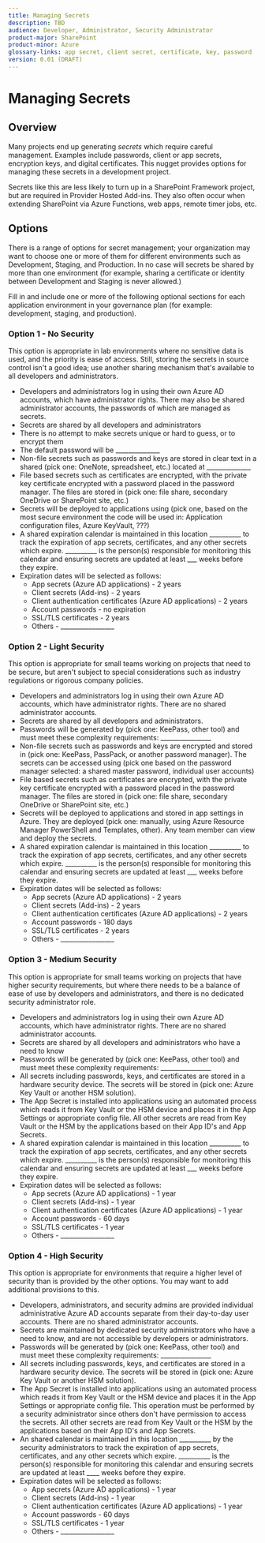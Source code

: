 ```yaml
---
title: Managing Secrets
description: TBD
audience: Developer, Administrator, Security Administrator
product-major: SharePoint
product-minor: Azure
glossary-links: app secret, client secret, certificate, key, password
version: 0.01 (DRAFT)
---
```


# Managing Secrets

## Overview

Many projects end up generating _secrets_ which require careful management. Examples include passwords, client or app secrets, encryption keys, and digital certificates. This nugget provides options for managing these secrets in a development project.

Secrets like this are less likely to turn up in a SharePoint Framework project, but are required in Provider Hosted Add-ins. They also often occur when extending SharePoint via Azure Functions, web apps, remote timer jobs, etc.

## Options

There is a range of options for secret management; your organization may want to choose one or more of them for different environments such as Development, Staging, and Production. In no case will secrets be shared by more than one environment (for example, sharing a certificate or identity between Development and Staging is never allowed.)

Fill in and include one or more of the following optional sections for each application environment in your governance plan (for example: development, staging, and production).

### Option 1 - No Security

This option is appropriate in lab environments where no sensitive data is used, and the priority is ease of access. Still, storing the secrets in source control isn't a good idea; use another sharing mechanism that's available to all developers and administrators.

* Developers and administrators log in using their own Azure AD accounts, which have administrator rights. There may also be shared administrator accounts, the passwords of which are managed as secrets.
* Secrets are shared by all developers and administrators
* There is no attempt to make secrets unique or hard to guess, or to encrypt them
* The default password will be ______________
* Non-file secrets such as passwords and keys are stored in clear text in a shared (pick one: OneNote, spreadsheet, etc.) located at ______________
* File based secrets such as certificates are encrypted, with the private key certificate encrypted with a password placed in the password manager. The files are stored in (pick one: file share, secondary OneDrive or SharePoint site, etc.)
* Secrets will be deployed to applications using (pick one, based on the most secure environment the code will be used in: Application configuration files, Azure KeyVault, ???)
* A shared expiration calendar is maintained in this location __________ to track the expiration of app secrets, certificates, and any other secrets which expire. __________ is the person(s) responsible for monitoring this calendar and ensuring secrets are updated at least ___ weeks before they expire.
* Expiration dates will be selected as follows:
  - App secrets (Azure AD applications) - 2 years
  - Client secrets (Add-ins) - 2 years
  - Client authentication certificates (Azure AD applications) - 2 years
  - Account passwords - no expiration
  - SSL/TLS certificates - 2 years
  - Others - _________________

### Option 2 - Light Security

This option is appropriate for small teams working on projects that need to be secure, but aren't subject to special considerations such as industry regulations or rigorous company policies.

* Developers and administrators log in using their own Azure AD accounts, which have administrator rights. There are no shared administrator accounts.
* Secrets are shared by all developers and administrators.
* Passwords will be generated by (pick one: KeePass, other tool) and must meet these complexity requirements: ________________
* Non-file secrets such as passwords and keys are encrypted and stored in (pick one: KeePass, PassPack, or another password manager). The secrets can be accessed using (pick one based on the password manager selected: a shared master password, individual user accounts)
* File based secrets such as certificates are encrypted, with the private key certificate encrypted with a password placed in the password manager. The files are stored in (pick one: file share, secondary OneDrive or SharePoint site, etc.)
* Secrets will be deployed to applications and stored in app settings in Azure. They are deployed (pick one: manually, using Azure Resource Manager PowerShell and Templates, other). Any team member can view and deploy the secrets.
* A shared expiration calendar is maintained in this location __________ to track the expiration of app secrets, certificates, and any other secrets which expire. __________ is the person(s) responsible for monitoring this calendar and ensuring secrets are updated at least ___ weeks before they expire.
* Expiration dates will be selected as follows:
  - App secrets (Azure AD applications) - 2 years
  - Client secrets (Add-ins) - 2 years
  - Client authentication certificates (Azure AD applications) - 2 years
  - Account passwords - 180 days
  - SSL/TLS certificates - 2 years
  - Others - _________________

### Option 3 - Medium Security

This option is appropriate for small teams working on projects that have higher security requirements, but where there needs to be a balance of ease of use by developers and administrators, and there is no dedicated security administrator role.

* Developers and administrators log in using their own Azure AD accounts, which have administrator rights. There are no shared administrator accounts.
* Secrets are shared by all developers and administrators who have a need to know
* Passwords will be generated by (pick one: KeePass, other tool) and must meet these complexity requirements: ________________
* All secrets including passwords, keys, and certificates are stored in a hardware security device. The secrets will be stored in (pick one: Azure Key Vault or another HSM solution).
* The App Secret is installed into applications using an automated process which reads it from Key Vault or the HSM device and places it in the App Settings or appropriate config file. All other secrets are read from Key Vault or the HSM by the applications based on their App ID's and App Secrets.
* A shared expiration calendar is maintained in this location __________ to track the expiration of app secrets, certificates, and any other secrets which expire. __________ is the person(s) responsible for monitoring this calendar and ensuring secrets are updated at least ___ weeks before they expire.
* Expiration dates will be selected as follows:
  - App secrets (Azure AD applications) - 1 year
  - Client secrets (Add-ins) - 1 year
  - Client authentication certificates (Azure AD applications) - 1 year
  - Account passwords - 60 days
  - SSL/TLS certificates - 1 year
  - Others - _________________

### Option 4 - High Security

This option is appropriate for environments that require a higher level of security than is provided by the other options. You may want to add additional provisions to this.

* Developers, administrators, and security admins are provided individual administrative Azure AD accounts separate from their day-to-day user accounts. There are no shared administrator accounts.
* Secrets are maintained by dedicated security administrators who have a need to know, and are not accessible by developers or administrators.
* Passwords will be generated by (pick one: KeePass, other tool) and must meet these complexity requirements: ________________
* All secrets including passwords, keys, and certificates are stored in a hardware security device. The secrets will be stored in (pick one: Azure Key Vault or another HSM solution).
* The App Secret is installed into applications using an automated process which reads it from Key Vault or the HSM device and places it in the App Settings or appropriate config file. This operation must be performed by a security administrator since others don't have permission to access the secrets. All other secrets are read from Key Vault or the HSM by the applications based on their App ID's and App Secrets.
* An shared calendar is maintained in this location __________ by the security administrators to track the expiration of app secrets, certificates, and any other secrets which expire. __________ is the person(s) responsible for monitoring this calendar and ensuring secrets are updated at least ____ weeks before they expire.
* Expiration dates will be selected as follows:
  - App secrets (Azure AD applications) - 1 year
  - Client secrets (Add-ins) - 1 year
  - Client authentication certificates (Azure AD applications) - 1 year
  - Account passwords - 60 days
  - SSL/TLS certificates - 1 year
  - Others - _________________
